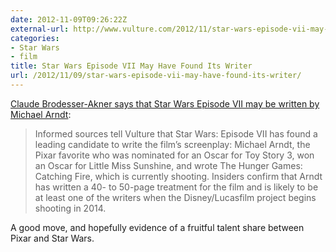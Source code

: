 ```yaml
---
date: 2012-11-09T09:26:22Z
external-url: http://www.vulture.com/2012/11/star-wars-episode-vii-may-have-found-its-writer.html
categories:
- Star Wars
- film
title: Star Wars Episode VII May Have Found Its Writer
url: /2012/11/09/star-wars-episode-vii-may-have-found-its-writer/
---
```


[Claude Brodesser-Akner says that Star Wars Episode VII may be written by Michael Arndt](http://www.vulture.com/2012/11/star-wars-episode-vii-may-have-found-its-writer.html):

> Informed sources tell Vulture that Star Wars: Episode VII has found a leading candidate to write the film’s screenplay: Michael Arndt, the Pixar favorite who was nominated for an Oscar for Toy Story 3, won an Oscar for Little Miss Sunshine, and wrote The Hunger Games: Catching Fire, which is currently shooting. Insiders confirm that Arndt has written a 40- to 50-page treatment for the film and is likely to be at least one of the writers when the Disney/Lucasfilm project begins shooting in 2014.

A good move, and hopefully evidence of a fruitful talent share between Pixar and Star Wars.
